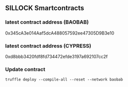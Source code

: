 ## SILLOCK Smartcontracts

### latest contract address (BAOBAB)
0x345cA3e014Aaf5dcA488057592ee47305D9B3e10

### latest contract address (CYPRESS)
0xd8bbb3420fdf8fd734472efde3197a692107cc2f

### Update contract
`truffle deploy --compile-all --reset --network baobab`